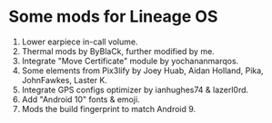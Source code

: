 # Some mods for Lineage OS

1. Lower earpiece in-call volume.
2. Thermal mods by ByBlaCk, further modified by me.
3. Integrate "Move Certificate" module by yochananmarqos.
4. Some elements from Pix3lify by Joey Huab, Aidan Holland, Pika, JohnFawkes, Laster K.
5. Integrate GPS configs optimizer by ianhughes74 & lazerl0rd.
6. Add "Android 10" fonts & emoji.
7. Mods the build fingerprint to match Android 9.